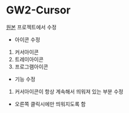 GW2-Cursor
==========

[원본](https://github.com/fritzw/gw2-cursor) 프로젝트에서 수정

- 아이콘 수정
 1. 커서아이콘
 2. 트레이아이콘 
 3. 프로그램아이콘

- 기능 수정
 1. 커서아이콘이 항상 계속해서 띄워져 있는 부분 수정
  - 오른쪽 클릭시에만 띄워지도록 함
